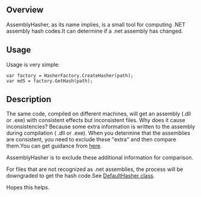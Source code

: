 ## Overview
AssemblyHasher, as its name implies, is a small tool for computing .NET assembly hash codes.It can determine if a .net assembly has changed.

## Usage
Usage is very simple:
```
var factory = HasherFactory.CreateHasher(path);
var md5 = factory.GetHash(path);
```

## Description
The same code, compiled on different machines, will get an assembly (.dll or .exe) with consistent effects but inconsistent files. Why does it cause inconsistencies? Because some extra information is written to the assembly during compilation ( .dll or .exe). When you determine that the assemblies are consistent, you need to exclude these "extra" and then compare them.You can get guidance from [here](https://docs.microsoft.com/en-us/dotnet/standard/assembly/file-format).

AssemblyHasher is to exclude these additional information for comparison.

For files that are not recognized as .net assemblies, the process will be downgraded to get the hash code.See [DefaultHasher class](https://github.com/MysoftEOP/AssemblyHasher/blob/master/AssemblyHasher.Core/DefaultHasher.cs).

Hopes this helps.

